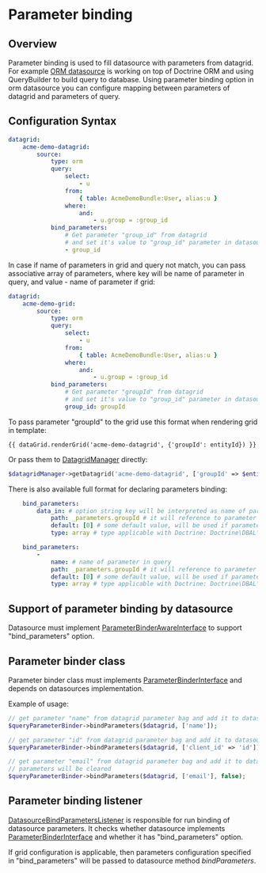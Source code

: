 Parameter binding
=================

## Overview

Parameter binding is used to fill datasource with parameters from datagrid. For example
[ORM datasource](./datasources/orm.md) is working on top of Doctrine ORM and using QueryBuilder to build query to
database. Using parameter binding option in orm datasource you can configure mapping between
parameters of datagrid and parameters of query.

## Configuration Syntax

``` yml
datagrid:
    acme-demo-datagrid:
        source:
            type: orm
            query:
                select:
                    - u
                from:
                    { table: AcmeDemoBundle:User, alias:u }
                where:
                    and:
                        - u.group = :group_id
            bind_parameters:
                # Get parameter "group_id" from datagrid
                # and set it's value to "group_id" parameter in datasource query
                - group_id
```

In case if name of parameters in grid and query not match, you can pass associative array of parameters, where key will
be name of parameter in query, and value - name of parameter if grid:

``` yml
datagrid:
    acme-demo-grid:
        source:
            type: orm
            query:
                select:
                    - u
                from:
                    { table: AcmeDemoBundle:User, alias:u }
                where:
                    and:
                        - u.group = :group_id
            bind_parameters:
                # Get parameter "groupId" from datagrid
                # and set it's value to "group_id" parameter in datasource query
                group_id: groupId
```

To pass parameter "groupId" to the grid use this format when rendering grid in template:

``` twig
{{ dataGrid.renderGrid('acme-demo-datagrid', {'groupId': entityId}) }}
```

Or pass them to [DatagridManager](./../../../Datagrid/DatagridManager.php) directly:

``` php
$datagridManager->getDatagrid('acme-demo-datagrid', ['groupId' => $entityId]);
```

There is also available full format for declaring parameters binding:

``` yml
    bind_parameters:
        data_in: # option string key will be interpreted as name of parameter in query
            path: _parameters.groupId # it will reference to parameter groupId in key _parameters of parameter bag.
            default: [0] # some default value, will be used if parameter is not passed
            type: array # type applicable with Doctrine: Doctrine\DBAL\Types\Type::getType()
```

``` yml
    bind_parameters:
        -
            name: # name of parameter in query
            path: _parameters.groupId # it will reference to parameter groupId in key _parameters of parameter bag.
            default: [0] # some default value, will be used if parameter is not passed
            type: array # type applicable with Doctrine: Doctrine\DBAL\Types\Type::getType()
```

## Support of parameter binding by datasource

Datasource must implement [ParameterBinderAwareInterface](./../../../Datasource/ParameterBinderAwareInterface.php)
to support "bind_parameters" option.

## Parameter binder class

Parameter binder class must implements [ParameterBinderInterface](./../../../Datasource/ParameterBinderInterface.php) and
depends on datasources implementation.

Example of usage:

``` php
// get parameter "name" from datagrid parameter bag and add it to datasource
$queryParameterBinder->bindParameters($datagrid, ['name']);

// get parameter "id" from datagrid parameter bag and add it to datasource as parameter "client_id"
$queryParameterBinder->bindParameters($datagrid, ['client_id' => 'id']);

// get parameter "email" from datagrid parameter bag and add it to datasource, all other existing
// parameters will be cleared
$queryParameterBinder->bindParameters($datagrid, ['email'], false);
```

## Parameter binding listener

[DatasourceBindParametersListener](./../../../EventListener/DatasourceBindParametersListener.php) is responsible
for run binding of datasource parameters. It checks whether datasource implements
[ParameterBinderInterface](./../../../Datasource/ParameterBinderInterface.php) and whether it has "bind_parameters" option.

If grid configuration is applicable, then parameters configuration specified in "bind_parameters" will be passed to
datasource method _bindParameters_.
